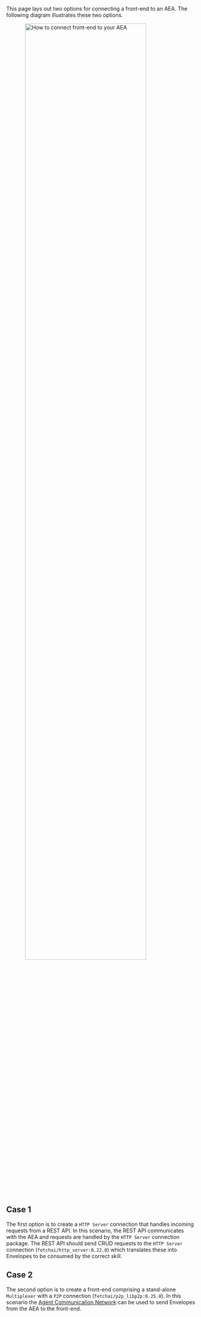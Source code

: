 This page lays out two options for connecting a front-end to an AEA. The following diagram illustrates these two options.

<img src="../assets/http-integration.svg" alt="How to connect front-end to your AEA" class="center" style="display: block; margin-left: auto; margin-right: auto;width:80%;">

## Case 1
The first option is to create a `HTTP Server` connection that handles incoming requests from a REST API. In this scenario, the REST API communicates with the AEA and requests are handled by the `HTTP Server` connection package. The REST API should send CRUD requests to the `HTTP Server` connection (`fetchai/http_server:0.22.0`) which translates these into Envelopes to be consumed by the correct skill.

## Case 2
The second option is to create a front-end comprising a stand-alone `Multiplexer` with a `P2P` connection (`fetchai/p2p_libp2p:0.25.0`). In this scenario the <a href="../acn">Agent Communication Network</a> can be used to send Envelopes from the AEA to the front-end.
